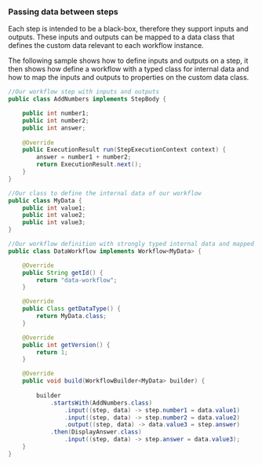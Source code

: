 ### Passing data between steps

Each step is intended to be a black-box, therefore they support inputs and outputs.  These inputs and outputs can be mapped to a data class that defines the custom data relevant to each workflow instance.

The following sample shows how to define inputs and outputs on a step, it then shows how define a workflow with a typed class for internal data and how to map the inputs and outputs to properties on the custom data class.

```java
//Our workflow step with inputs and outputs
public class AddNumbers implements StepBody {

    public int number1;
    public int number2;
    public int answer;
    
    @Override
    public ExecutionResult run(StepExecutionContext context) {
        answer = number1 + number2;
        return ExecutionResult.next();
    }    
}

//Our class to define the internal data of our workflow
public class MyData {    
    public int value1;
    public int value2;
    public int value3;
}

//Our workflow definition with strongly typed internal data and mapped inputs & outputs
public class DataWorkflow implements Workflow<MyData> {

    @Override
    public String getId() {
        return "data-workflow";
    }

    @Override
    public Class getDataType() {
        return MyData.class;
    }

    @Override
    public int getVersion() {
        return 1;
    }

    @Override
    public void build(WorkflowBuilder<MyData> builder) {
        
        builder
            .startsWith(AddNumbers.class)  
                .input((step, data) -> step.number1 = data.value1)
                .input((step, data) -> step.number2 = data.value2)
                .output((step, data) -> data.value3 = step.answer)
            .then(DisplayAnswer.class)
                .input((step, data) -> step.answer = data.value3);
    }    
}
```